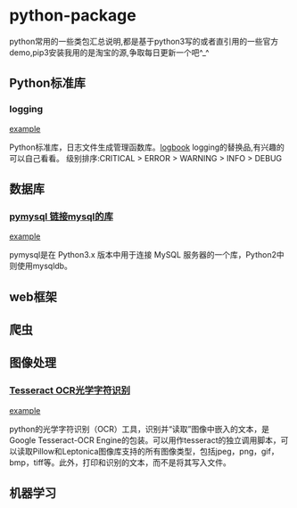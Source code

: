 # python-package
python常用的一些类包汇总说明,都是基于python3写的或者直引用的一些官方demo,pip3安装我用的是淘宝的源,争取每日更新一个吧^_^

## Python标准库

### logging
[example](./example/logging/)

Python标准库，日志文件生成管理函数库。[logbook](https://github.com/getlogbook/logbook) logging的替换品,有兴趣的可以自己看看。
级别排序:CRITICAL > ERROR > WARNING > INFO > DEBUG

## 数据库

### [pymysql 链接mysql的库](https://github.com/PyMySQL/PyMySQL)
[example](./example/pymysql/)

pymysql是在 Python3.x 版本中用于连接 MySQL 服务器的一个库，Python2中则使用mysqldb。

## web框架

## 爬虫

## 图像处理

### [Tesseract OCR光学字符识别](https://github.com/madmaze/pytesseract)
[example](./example/tesseract/)

python的光学字符识别（OCR）工具，识别并“读取”图像中嵌入的文本，是Google Tesseract-OCR Engine的包装。可以用作tesseract的独立调用脚本，可以读取Pillow和Leptonica图像库支持的所有图像类型，包括jpeg，png，gif，bmp，tiff等。此外，打印和识别的文本，而不是将其写入文件。

## 机器学习